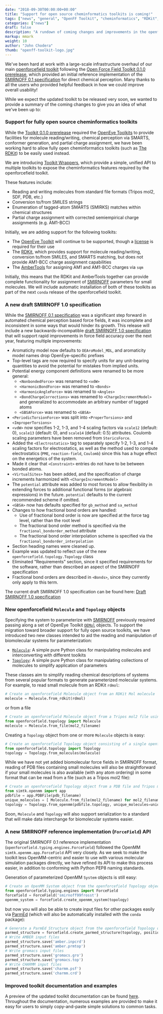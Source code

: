 ```yaml
---
date: "2018-09-30T00:00:00+00:00"
title: "Support for open source cheminformatics toolkits is coming!"
tags: ["news", "general", "OpenFF Toolkit", "cheminformatics", "RDKit", "OpenEye", "software"]
categories: ["news"]
draft: false
description: "A rundown of coming changes and improvements in the openforcefield toolkit."
markup: mmark
weight: 10
author: "John Chodera"
thumb: "openff-toolkit-logo.jpg"
---
```


We've been hard at work with a large-scale infrastructure overhaul of our main [openforcefield toolkit](http://github.com/openforcefield/openforcefield) following the [Open Force Field Toolkit 0.1.0 prerelease](https://github.com/openforcefield/openforcefield/releases/tag/0.1.0), which provided an initial reference implementation of the [SMIRNOFF 0.1 specification](https://doi.org/10.1101/286542) for direct chemical perception.
Many thanks to all the users who provided helpful feedback in how we could improve overall usability!

While we expect the updated toolkit to be released very soon, we wanted to provide a summary of the coming changes to give you an idea of what we've been up to:

### Support for fully open source cheminformatics toolkits

While the [Toolkit 0.1.0 prerelease](https://github.com/openforcefield/openforcefield/releases/tag/0.1.0) required the [OpenEye Toolkits](https://docs.eyesopen.com/toolkits/python/index.html) to provide facilities for molecule reading/writing, chemical perception via SMARTS, conformer generation, and partial charge assignment, we have been working hard to allow fully open cheminformatics toolkits (such as [The RDKit](http://www.rdkit.org/)) to be easily used instead.

We are introducing [Toolkit Wrappers](https://open-forcefield-toolkit.readthedocs.io/en/topology/utils.html#toolkit-wrappers), which provide a simple, unified API to multiple toolkits to expose the cheminformatics features required by the openforcefield toolkit.

These features include:
* Reading and writing molecules from standard file formats (Tripos mol2, SDF, PDB, etc.)
* Conversion to/from SMILES strings
* Enumeration of tagged-atom SMARTS (SMIRKS) matches within chemical structures
* Partial charge assignment with corrected semiempirical charge assignments (e.g. AM1-BCC)

Initially, we are adding support for the following toolkits:
* The [OpenEye Toolkit](https://docs.eyesopen.com/toolkits/python/index.html) will continue to be supported, though a [license](https://www.eyesopen.com/pricing) is required for their use
* The [RDKit](http://www.rdkit.org), which provides support for molecule reading/writing, conversion to/from SMILES, and SMARTS matching, but does not provide AM1-BCC charge assignment capabilities
* The [AmberTools](http://ambermd.org/AmberTools.php) for assigning AM1 and AM1-BCC charges via `sqm`

Initially, this means that the RDKit and AmberTools together can provide complete functionality for assignment of [SMIRNOFF](https://open-forcefield-toolkit.readthedocs.io/en/topology/smirnoff.html) parameters for small molecules.
We will include automatic installation of both of these toolkits as part of the next `conda` release of the openforcefield toolkit.

### A new draft SMIRNOFF 1.0 specification

While the [SMIRNOFF 0.1 specification](https://doi.org/10.1101/286542) was a significant step forward in automated chemical perception based force fields, it was incomplete and inconsistent in some ways that would hinder its growth.
This release will include a new backwards-incompatible [draft SMIRNOFF 1.0 specification](https://open-forcefield-toolkit.readthedocs.io/en/topology/smirnoff.html) that will support rapid improvements in force field accuracy over the next year, featuring multiple improvements:

* Aromaticity model now defaults to `OEAroModel_MDL`, and aromaticity model names drop OpenEye-specific prefixes
* Top-level tags are now required to specify units for any unit-bearing quantities to avoid the potential for mistakes from implied units.
* Potential energy component definitions were renamed to be more general:
    * `<NonbondedForce>` was renamed to `<vdW>`
    * `<HarmonicBondForce>` was renamed to `<Bonds>`
    * `<HarmonicAngleForce>` was renamed to `<Angles>`
    * `<BondChargeCorrections>` was renamed to `<ChargeIncrementModel>` and generalized to accommodate an arbitrary number of tagged atoms
    * `<GBSAForce>` was renamed to `<GBSA>`    
* `<PeriodicTorsionForce>` was split into `<ProperTorsions>` and `<ImproperTorsions>`
* `<vdW>` now specifies 1-2, 1-3, and 1-4 scaling factors via `scale12` (default: 0), `scale13` (default: 0), and `scale14` (default: 0.5) attributes. Coulomb scaling parameters have been removed from `StericsForce`.
* Added the `<Electrostatics>` tag to separately specify 1-2, 1-3, and 1-4 scaling factors for electrostatics, as well as the method used to compute electrostatics (`PME`, `reaction-field`, `Coulomb`) since this has a huge effect on the energetics of the system.
* Made it clear that `<Constraint>` entries do not have to be between bonded atoms.
* `<VirtualSites>` has been added, and the specification of charge increments harmonized with `<ChargeIncrementModel>`
* The `potential` attribute was added to most forces to allow flexibility in extending forces to additional functional forms (or algebraic expressions) in the future. `potential` defaults to the current recommended scheme if omitted.
* `<GBSA>` now has defaults specified for `gb_method` and `sa_method`
* Changes to how fractional bond orders are handled:
    * Use of fractional bond order is now are specified at the force tag level, rather than the root level
    * The fractional bond order method is specified via the `fractional_bondorder_method` attribute
    * The fractional bond order interpolation scheme is specified via the `fractional_bondorder_interpolation`
* Section heading names were cleaned up.
* Example was updated to reflect use of the new `openforcefield.topology.Topology` class
* Eliminated "Requirements" section, since it specified requirements for the software, rather than described an aspect of the SMIRNOFF specification
* Fractional bond orders are described in `<Bonds>`, since they currently only apply to this term.

The current draft SMIRNOFF 1.0 specification can be found here: [Draft SMIRNOFF 1.0 specification](https://open-forcefield-toolkit.readthedocs.io/en/topology/smirnoff.html)

### New openforcefield `Molecule` and `Topology` objects

Specifying the system to parameterize with [SMIRNOFF](https://open-forcefield-toolkit.readthedocs.io/en/topology/smirnoff.html) previously required passing along a set of OpenEye Toolkit [`OEMol`](https://docs.eyesopen.com/toolkits/python/oechemtk/OEChemClasses/OEMol.html) objects.
To support the migration toward broader support for fully open source toolkits, we have introduced two new classes intended to aid the reading and manipulation of biomolecular systems for parameterization:
* [`Molecule`](https://open-forcefield-toolkit.readthedocs.io/en/topology/topology.html#molecule): A simple pure Python class for manipulating molecules and interconverting with different toolkits
* [`Topology`](https://open-forcefield-toolkit.readthedocs.io/en/topology/topology.html#topology): A simple pure Python class for manipulating collections of molecules to simplify application of parameters

These classes aim to simplify reading chemical descriptions of systems from several popular formats to generate parameterized molecular systems.
For example, to read small molecule from an RDKit `rdmol`:
```python
# Create an openforcefield Molecule object from an RDKit Mol molecule
molecule = Molecule.from_rdkit(rdmol)
```
or from a file
```python
# Create an openforcefield Molecule object from a Tripos mol2 file using whatever toolkit(s) are available
from openforcefield.topology import Molecule
molecule = Molecule.from_file(mol2_filename)
```
Creating a `Topology` object from one or more `Molecule` objects is easy:
```python
# Create an openforcefield Topology object consisting of a single openforcefield Molecule
from openforcefield.topology import Topology
topology = Topology.from_molecules(molecule)
```
While we have not yet added biomolecular force fields in SMIRNOFF format, reading of PDB files containing small molecules will also be straightforward if your small molecules is also available (with any atom ordering) in some format that can be read from a file (such as a Tripos mol2 file):
```python
# Create an openforcefield Topology object from a PDB file and Tripos mol2 files defining each component of the PDB file
from simtk.openmm import app
pdbfile = app.PDBFile(pdb_filename)
unique_molecules = [ Molecule.from_file(mol2_filename) for mol2_filename in mol2_filenames ]
topology = Topology.from_openmm(pdbfile.topology, unique_molecules=unique_molecules)
```

Soon, `Molecule` and `Topology` will also support serialization to a standard that will make data interchange for biomolecular systems easier.

### A new SMIRNOFF reference implementation (`ForceField`) API

The original SMIRNOFF 0.1 reference implementation (`openforcefield.typing.engines.ForceField`) followed the OpenMM `simtk.openmm.app.ForceField` API very closely.
As we seek to make the toolkit less OpenMM-centric and easier to use with various molecular simulation packages directly, we have refined its API to make this process easier, in addition to conforming with Python PEP8 naming standards.

Generation of parameterized OpenMM `System` objects is still easy:
```python
# Create an OpenMM System object from the openforcefield Topology object
from openforcefield.typing.engines import ForceField
forcefield = ForceField('smirnoff99frosst')
openmm_system = forcefield.create_openmm_system(topology)
```
but now you will also be able to create input files for other packages easily via [ParmEd](http://github.com/parmed/parmed) (which will also be automatically installed with the `conda` package):
```python
# Generate a ParmEd Structure object from the openforcefield Topology object, attaching positions
parmed_structure = forcefield.create_parmed_structure(topology, positions)
# Write AMBER input files
parmed_structure.save('amber.inpcrd')
parmed_structure.save('amber.prmtop')
# Write gromacs input files
parmed_structure.save('gromacs.gro')
parmed_structure.save('gromacs.top')
# Write CHARMM input files
parmed_structure.save('charmm.psf')
parmed_structure.save('charmm.crd')
```

### Improved toolkit documentation and examples

A preview of the updated toolkit documentation can be found [here](https://open-forcefield-toolkit.readthedocs.io/en/topology).
Throughout the documentation, numerous examples are provided to make it easy for users to simply copy-and-paste simple solutions to common tasks.

